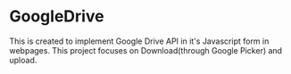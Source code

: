 # GoogleDrive
This is created to implement Google Drive API in it's Javascript form in webpages.
This project focuses on Download(through Google Picker) and upload.
